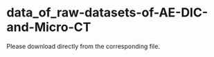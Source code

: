 # data_of_raw-datasets-of-AE-DIC-and-Micro-CT
Please download directly from the corresponding file.
